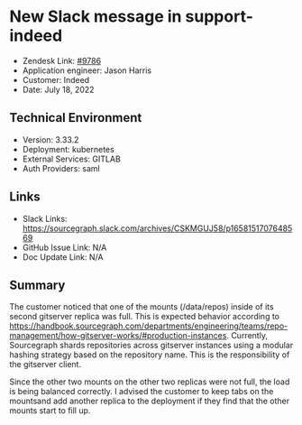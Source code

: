 
# New Slack message in support-indeed <!-- Ticket Title  Hint: include keywords to make it searchable -->

- Zendesk Link: [#9786](https://sourcegraph.zendesk.com/agent/tickets/9786)
- Application engineer: Jason Harris
- Customer: Indeed <!-- Redact if this contains personally identifying information -->
- Date: July 18, 2022

<!-- Data populated from integration, speak to Ben Gordon or Michael Bali if not working -->
<!-- During Internal team trial, fill missing data manually (we are waiting for all data to sync) -->

## Technical Environment
- Version: 3.33.2​
- Deployment: kubernetes
- External Services: GITLAB
- Auth Providers: saml


## Links
<!-- Data for application engineer manual entry -->
- Slack Links: https://sourcegraph.slack.com/archives/CSKMGUJ58/p1658151707648569 
- GitHub Issue Link: N/A
- Doc Update Link: N/A

## Summary

The customer noticed that one of the mounts (/data/repos) inside of its second gitserver replica was full.
This is expected behavior according to https://handbook.sourcegraph.com/departments/engineering/teams/repo-management/how-gitserver-works/#production-instances. 
Currently, Sourcegraph shards repositories across gitserver instances using a modular hashing strategy based on the repository name. This is the responsibility of the gitserver client.

Since the other two mounts on the other two replicas were not full, the load is being balanced correctly. I advised the customer to keep tabs on the mountsand add another replica to the deployment if they find that the other mounts start to fill up.

<!-- Please redact keys, tokens, and personal identifying information -->


<!-- Once complete, upload a copy to https://github.com/sourcegraph/support-tools-internal/tree/main/resolved-tickets as a .md file -->
<!-- Name the file 9786.md -->
